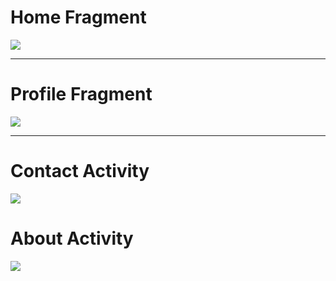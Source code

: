 # Home Fragment

![](pantallazo_home.png)

---

# Profile Fragment

![](pantallazo_profile.png)

---

# Contact Activity

![](pantallazo_contacto.png)

# About Activity

![](pantallazo_about.png)
